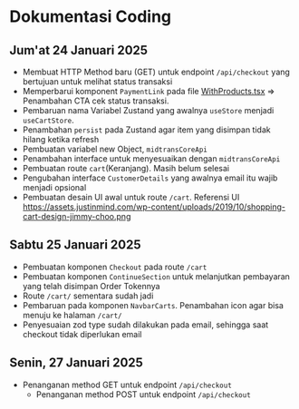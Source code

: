 # Dokumentasi Coding

## Jum'at 24 Januari 2025
- Membuat HTTP Method baru (GET) untuk endpoint `/api/checkout` yang bertujuan untuk melihat status transaksi
- Memperbarui komponent `PaymentLink` pada file [WithProducts.tsx](src\components\_pages\Checkout\WithProducts.tsx) => Penambahan CTA cek status transaksi.
- Pembaruan nama Variabel Zustand yang awalnya `useStore` menjadi `useCartStore`.
- Penambahan `persist` pada Zustand agar item yang disimpan tidak hilang ketika refresh
- Pembuatan variabel new Object, `midtransCoreApi`
- Penambahan interface untuk menyesuaikan dengan `midtransCoreApi`
- Pembuatan route `cart`(Keranjang). Masih belum selesai
- Pengubahan interface `CustomerDetails` yang awalnya email itu wajib menjadi opsional
- Pembuatan desain UI awal untuk route `/cart`. Referensi UI https://assets.justinmind.com/wp-content/uploads/2019/10/shopping-cart-design-jimmy-choo.png

## Sabtu 25 Januari 2025
- Pembuatan komponen `Checkout` pada route `/cart`
- Pembuatan komponen `ContinueSection` untuk melanjutkan pembayaran yang telah disimpan Order Tokennya 
- Route `/cart/` sementara sudah jadi
- Pembaruan pada komponen `NavbarCarts`. Penambahan icon agar bisa menuju ke halaman `/cart/`
- Penyesuaian zod type sudah dilakukan pada email, sehingga saat checkout tidak diperlukan email

## Senin, 27 Januari 2025
- Penanganan method GET untuk endpoint `/api/checkout`
    - Penanganan method POST untuk endpoint `/api/checkout`